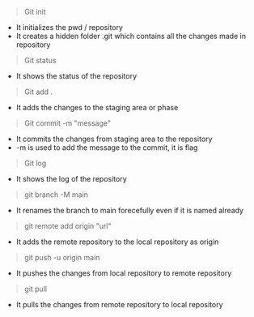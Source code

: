 > Git init 
- It initializes the pwd / repository 
- It creates a hidden folder .git which contains all the changes made in repository 

> Git status 
- It shows the status of the repository 

> Git add .
- It adds the changes to the staging area or phase 

> Git commit -m "message"
- It commits the changes from staging area to the repository 
- -m is used to add the message to the commit, it is flag

> Git log 
- It shows the log of the repository

> git branch -M main 
- It renames the branch to main forecefully even if it is named already 

> git remote add origin "url"
- It adds the remote repository to the local repository as origin

> git push -u origin main
- It pushes the changes from local repository to remote repository

> git pull
- It pulls the changes from remote repository to local repository

